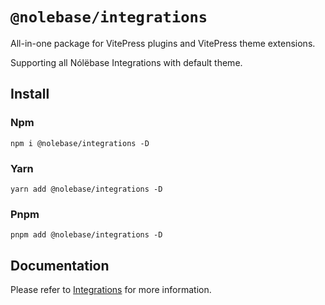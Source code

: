# `@nolebase/integrations`

All-in-one package for VitePress plugins and VitePress theme extensions.

Supporting all Nólëbase Integrations with default theme.

## Install

### Npm

```shell
npm i @nolebase/integrations -D
```

### Yarn

```shell
yarn add @nolebase/integrations -D
```

### Pnpm

```shell
pnpm add @nolebase/integrations -D
```

## Documentation

Please refer to [Integrations](https://nolebase-integrations.ayaka.io/pages/en/integrations/) for more information.
